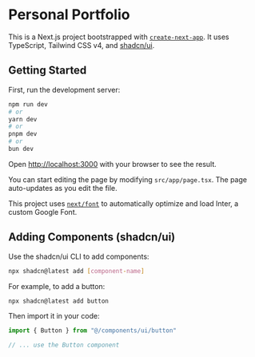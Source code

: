 # Personal Portfolio

This is a Next.js project bootstrapped with [`create-next-app`](https://github.com/vercel/next.js/tree/canary/packages/create-next-app). It uses TypeScript, Tailwind CSS v4, and [shadcn/ui](https://ui.shadcn.com/).

## Getting Started

First, run the development server:

```bash
npm run dev
# or
yarn dev
# or
pnpm dev
# or
bun dev
```

Open [http://localhost:3000](http://localhost:3000) with your browser to see the result.

You can start editing the page by modifying `src/app/page.tsx`. The page auto-updates as you edit the file.

This project uses [`next/font`](https://nextjs.org/docs/basic-features/font-optimization) to automatically optimize and load Inter, a custom Google Font.

## Adding Components (shadcn/ui)

Use the shadcn/ui CLI to add components:

```bash
npx shadcn@latest add [component-name]
```

For example, to add a button:

```bash
npx shadcn@latest add button
```

Then import it in your code:

```typescript
import { Button } from "@/components/ui/button"

// ... use the Button component
```